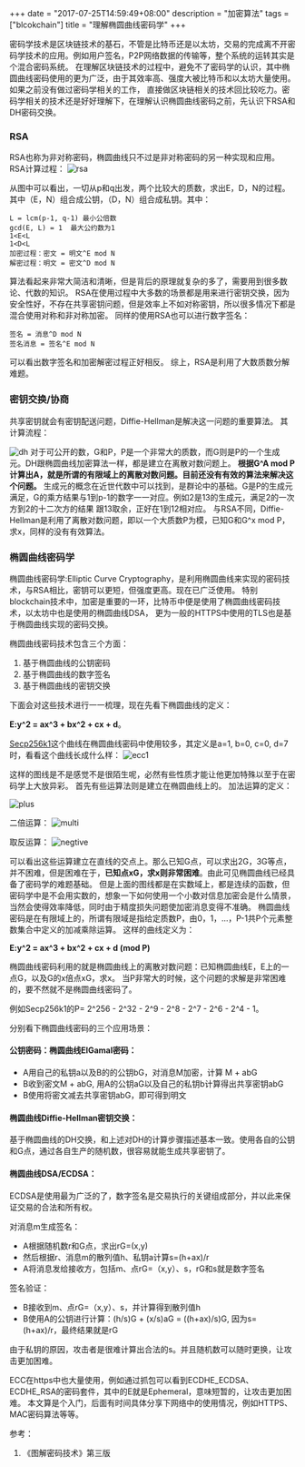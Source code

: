 +++
date = "2017-07-25T14:59:49+08:00"
description = "加密算法"
tags = ["blcokchain"]
title = "理解椭圆曲线密码学"
+++

密码学技术是区块链技术的基石，不管是比特币还是以太坊，交易的完成离不开密码学技术的应用。例如用户签名，P2P网络数据的传输等，整个系统的运转其实是个混合密码系统。
在理解区块链技术的过程中，避免不了密码学的认识，其中椭圆曲线密码使用的更为广泛，由于其效率高、强度大被比特币和以太坊大量使用。如果之前没有做过密码学相关的工作，
直接做区块链相关的技术回比较吃力。密码学相关的技术还是好好理解下，在理解认识椭圆曲线密码之前，先认识下RSA和DH密码交换。

### RSA
RSA也称为非对称密码，椭圆曲线只不过是非对称密码的另一种实现和应用。
RSA计算过程：
![rsa](./rsa.png)

从图中可以看出，一切从p和q出发，两个比较大的质数，求出E，D，N的过程。其中（E，N）组合成公钥，（D，N）组合成私钥。其中：

```
L = lcm(p-1, q-1) 最小公倍数
gcd(E, L) = 1  最大公约数为1
1<E<L
1<D<L
加密过程：密文 = 明文^E mod N
解密过程：明文 = 密文^D mod N
```

算法看起来非常大简洁和清晰，但是背后的原理就复杂的多了，需要用到很多数论、代数的知识。
RSA在使用过程中大多数的场景都是用来进行密钥交换，因为安全性好，不存在共享密钥问题，但是效率上不如对称密钥，所以很多情况下都是混合使用对称和非对称加密。
同样的使用RSA也可以进行数字签名：

```
签名 = 消息^D mod N
签名消息 = 签名^E mod N
```
可以看出数字签名和加密解密过程正好相反。
综上，RSA是利用了大数质数分解难题。

### 密钥交换/协商
共享密钥就会有密钥配送问题，Diffie-Hellman是解决这一问题的重要算法。
其计算流程：

![dh](./dh.png)
对于可公开的数，G和P，P是一个非常大的质数，而G则是P的一个生成元。DH跟椭圆曲线加密算法一样，都是建立在离散对数问题上。
**根据G^A mod P计算出A，就是所谓的有限域上的离散对数问题。目前还没有有效的算法来解决这个问题。**
生成元的概念在近世代数中可以找到，是群论中的基础。G是P的生成元满足，G的乘方结果与1到p-1的数字一一对应。例如2是13的生成元，满足2的一次方到2的十二次方的结果
跟13取余，正好在1到12相对应。
与RSA不同，Diffie-Hellman是利用了离散对数问题，即以一个大质数P为模，已知G和G^x mod P，求x，同样的没有有效算法。


### 椭圆曲线密码学
椭圆曲线密码学:Elliptic Curve Cryptography，是利用椭圆曲线来实现的密码技术，与RSA相比，密钥可以更短，但强度更高。现在已广泛使用。
特别blockchain技术中，加密是重要的一环，比特币中便是使用了椭圆曲线密码技术，以太坊中也是使用的椭圆曲线DSA，
更为一般的HTTPS中使用的TLS也是基于椭圆曲线实现的密码交换。

椭圆曲线密码技术包含三个方面：

1. 基于椭圆曲线的公钥密码
2. 基于椭圆曲线的数字签名
3. 基于椭圆曲线的密钥交换

下面会对这些技术进行一一梳理，现在先看下椭圆曲线的定义：

**E:y^2 = ax^3 + bx^2 + cx + d**。

[Secp256k1](https://en.bitcoin.it/wiki/Secp256k1)这个曲线在椭圆曲线密码中使用较多，其定义是a=1, b=0, c=0, d=7时，看看这个曲线长成什么样：
![ecc1](./ecc1.png)

这样的图线是不是感觉不是很陌生呢，必然有些性质才能让他更加特殊以至于在密码学上大放异彩。
首先有些运算法则是建立在椭圆曲线上的。
加法运算的定义：

![plus](./plus.png)

二倍运算：
![multi](./multi.png)

取反运算：
![negtive](./negtive.png)

可以看出这些运算建立在直线的交点上。那么已知G点，可以求出2G，3G等点，并不困难，但是困难在于，**已知点xG，求x则非常困难**。由此可见椭圆曲线已经具备了密码学的难题基础。
但是上面的图线都是在实数域上，都是连续的函数，但密码学中是不会用实数的，想象一下如何使用一个小数对信息加密会是什么情景，当然会使得效率降低，同时由于精度损失问题使加密消息变得不准确。
椭圆曲线密码是在有限域上的，所谓有限域是指给定质数P，由0，1，...，P-1共P个元素整数集合中定义的加减乘除运算。
这样的曲线定义为：

**E:y^2 = ax^3 + bx^2 + cx + d (mod P)**

椭圆曲线密码利用的就是椭圆曲线上的离散对数问题：已知椭圆曲线E，E上的一点G，以及G的x倍点xG，求x。
当P非常大的时候，这个问题的求解是非常困难的，要不然就不是椭圆曲线密码了。

例如Secp256k1的P= 2^256 - 2^32 - 2^9 - 2^8 - 2^7 - 2^6 - 2^4 - 1。

分别看下椭圆曲线密码的三个应用场景：

#### 公钥密码：椭圆曲线EIGamal密码：

- A用自己的私钥a以及B的的公钥bG，对消息M加密，计算 M + abG
- B收到密文M + abG, 用A的公钥aG以及自己的私钥b计算得出共享密钥abG
- B使用将密文减去共享密钥abG，即可得到明文


#### 椭圆曲线Diffie-Hellman密钥交换：

基于椭圆曲线的DH交换，和上述对DH的计算步骤描述基本一致。使用各自的公钥和G点，通过各自生产的随机数，很容易就能生成共享密钥了。

#### 椭圆曲线DSA/ECDSA：

ECDSA是使用最为广泛的了，数字签名是交易执行的关键组成部分，并以此来保证交易的合法和所有权。

对消息m生成签名：

- A根据随机数r和G点，求出rG=(x,y)
- 然后根据r、消息m的散列值h、私钥a计算s=(h+ax)/r
- A将消息发给接收方，包括m、点rG=（x,y）、s，rG和s就是数字签名

签名验证：

- B接收到m、点rG=（x,y）、s，并计算得到散列值h
- B使用A的公钥进行计算：(h/s)G + (x/s)aG = ((h+ax)/s)G, 因为s= (h+ax)/r，最终结果就是rG

由于私钥的原因，攻击者是很难计算出合法的s。并且随机数可以随时更换，让攻击更加困难。


ECC在https中也大量使用，例如通过抓包可以看到ECDHE_ECDSA、ECDHE_RSA的密码套件，其中的E就是Ephemeral，意味短暂的，让攻击更加困难。
本文算是个入门，后面有时间具体分享下网络中的使用情况，例如HTTPS、MAC密码算法等等。

参考：
1. 《图解密码技术》第三版